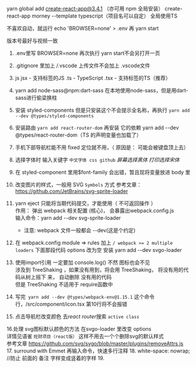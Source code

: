 yarn global add create-react-app@3.4.1 （亦可用 npm 全局安装）
create-react-app morney --template typescript（项目名可以自定）   全局使用TS

不喜欢自动，就运行 echo 'BROWSER=none' > .env 再 yarn start

版本号最好与视频一致

1.  .env里写 BROWSER=none  再次执行 yarn start不会另打开一页
2.  .gitignore 里加上 /.vscode 上传文件不会加上 .vscode文件
3.  js 
    jsx  - 支持标签的JS
    .ts  - TypeScript
    .tsx - 支持标签的TS（推荐）
    
4. yarn add node-sass@npm:dart-sass 在本地使用node-sass，但是用dart-sass进行偷梁换柱
5. 安装 styled-components
        但是只安装这个不会提示全名称，再执行
            `yarn add --dev @types/styled-components`
   
6. 安装路由   `yarn add react-router-dom`
    再安装 它的依赖  yarn add --dev @types/react-router-dom（TS 的声明变量也加载了）
   
7. 手机下部导航栏能不用 fixed 定位就不用，（ 原因是： 可能会被键盘顶上去）
8. 选择字体时 输入关键字 `中文字体 css github`  *屏幕选择黑体*  *打印选择宋体*
9. 在 styled-component 里用$font-family 会出错，暂且现将变量放进 body 里
10. 改变图片的样式，一般用 SVG `Symbols` 方式
    参考文章： https://github.com/JetBrains/svg-sprite-loader
11.  yarn eject   只能将当期代码提交，才能使用（ 不可返回操作 ） <br />
        作用： 弹出 webpack 相关配置 (核心)， 会暴露出webpack.config.js<br />
        输入命令：yarn add --dev svg-sprite-loader
        - 注意: webpack 文件一般都会 --dev(这是个约定)
    
12. 在 webpack.config module => rules 加上 `/ webpack >= 2 multiple loaders` 下面那段代码
      options 改为空
    安装 yarn add --dev svgo-loader
    
13.  使用import引用 一定要加 console.log()  不然 图标也会不见<br/>
     涉及到  TreeShaking ，如果没有用到，将会用 TreeShaking， 将没有用的代码从树上摇下     来， 自动删除 没有用的代码<br/>
     但是 TreeShaking 不适用于 require函数中
     
14.  写完` yarn add --dev @types/webpack-env@1.15.1` 这个命令行，/src/component/icon.tsx 第10行将不会报错
15. 点击导航栏改变颜色 去*react router*搜索 `active class`

16.处理 svg图标默认颜色的方法
    在svgo-loader 里改变 options  <br/>
    详情见语雀 `旺财项目（react版）` 这样不用去一个个删除svg的默认样式<br/>
    参考文章 https://github.com/svg/svgo/blob/master/plugins/removeAttrs.js
17. surround with Emmet 再输入命令，快速多行注释
18. white-space: nowrap; //防止 前面的 备注 字样变成竖着的字样
19.
    

